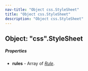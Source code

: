 ```yaml
---
nav-title: "Object css.StyleSheet"
title: "Object css.StyleSheet"
description: "Object css.StyleSheet"
---
```

## Object: "css".StyleSheet

##### Properties
 - **rules** - Array of [_Rule_](../css/Rule.md).